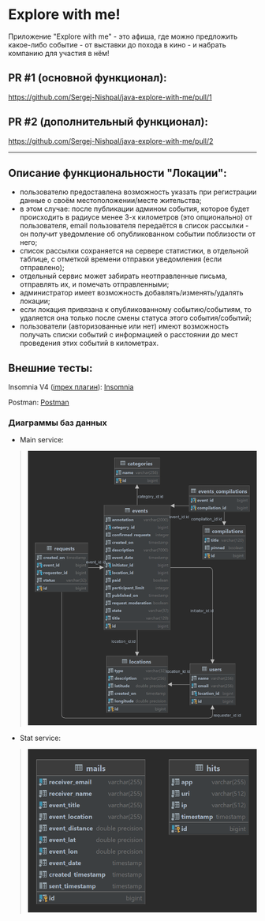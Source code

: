 # Explore with me!
Приложение "Explore with me" - это афиша, где можно предложить какое-либо событие - от выставки до похода в кино - и набрать компанию для участия в нём!

## PR #1 (основной функционал):
https://github.com/Sergej-Nishpal/java-explore-with-me/pull/1

## PR #2 (дополнительный функционал):
https://github.com/Sergej-Nishpal/java-explore-with-me/pull/2
___

## Описание функциональности "Локации":
- пользователю предоставлена возможность указать при регистрации данные о своём местоположении/месте жительства;
- в этом случае: после публикации админом события, которое будет происходить в радиусе менее 3-х километров (это опционально) от пользователя, email пользователя передаётся в список рассылки - он получит уведомление об опубликованном событии поблизости от него;
- список рассылки сохраняется на сервере статистики, в отдельной таблице, с отметкой времени отправки уведомления (если отправлено);
- отдельный сервис может забирать неотправленные письма, отправлять их, и помечать отправленными;
- администратор имеет возможность добавлять/изменять/удалять локации;
- если локация привязана к опубликованному событию/событиям, то удаляется она только после смены статуса этого события/событий;
- пользователи (авторизованные или нет) имеют возможность получать списки событий с информацией о расстоянии до мест проведения этих событий в километрах. 

## Внешние тесты:
Insomnia V4 ([impex плагин](https://insomnia.rest/plugins/insomnia-plugin-export-import)): [Insomnia](info/tests/insomnia/Insomnia_2022-12-07.json)

Postman: [Postman](info/tests/postman)

### Диаграммы баз данных

- Main service:
> ![ewm-main-db.png](info/diagrams/ewm-main-db.png)

- Stat service:
> ![ewm-stat-db.png](info/diagrams/ewm-stat-db.png)